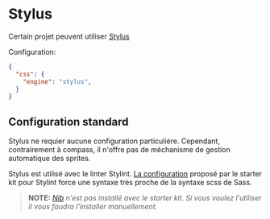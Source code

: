 
Stylus
===============================================================================

Certain projet peuvent utiliser [Stylus](http://learnboost.github.io/stylus/)

Configuration:
```json
{
  "css": {
    "engine": "stylus",
  }
}
```


Configuration standard
-------------------------------------------------------------------------------

Stylus ne requier aucune configuration particulière. Cependant, contrairement
à compass, il n'offre pas de méchanisme de gestion automatique des sprites.

Stylus est utilisé avec le linter Stylint. [La configuration](../../conf/.stylintrc)
proposé par le starter kit pour Stylint force une syntaxe très proche de la
syntaxe scss de Sass.

> __NOTE:__ _[Nib](http://tj.github.io/nib/) n'est pas installé avec le starter
  kit. Si vous voulez l'utiliser il vous faudra l'installer manuellement._
